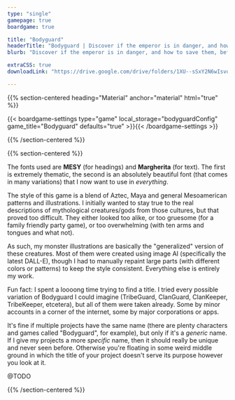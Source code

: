```yaml
---
type: "single"
gamepage: true
boardgame: true

title: "Bodyguard"
headerTitle: "Bodyguard | Discover if the emperor is in danger, and how to save them, before anyone else. Then do it again."
blurb: "Discover if the emperor is in danger, and how to save them, before anyone else. Then do it again."

extraCSS: true
downloadLink: "https://drive.google.com/drive/folders/1XU--sSxY2N6wIsvosMi_4ko9lV1X3TGI"

---
```


{{% section-centered heading="Material" anchor="material" html="true" %}}

{{< boardgame-settings type="game" local_storage="bodyguardConfig" game_title="Bodyguard" defaults="true" >}}{{< /boardgame-settings >}}

{{% /section-centered %}}

{{% section-centered %}}

The fonts used are **MESY** (for headings) and **Margherita** (for text). The first is extremely thematic, the second is an absolutely beautiful font (that comes in many variations) that I now want to use in _everything_.

The style of this game is a blend of Aztec, Maya and general Mesoamerican patterns and illustrations. I initially wanted to stay true to the real descriptions of mythological creatures/gods from those cultures, but that proved too difficult. They either looked too alike, or too gruesome (for a family friendly party game), or too overwhelming (with ten arms and tongues and what not).

As such, my monster illustrations are basically the "generalized" version of these creatures. Most of them were created using image AI (specifically the latest DALL-E), though I had to manually repaint large parts (with different colors or patterns) to keep the style consistent. Everything else is entirely my work.

Fun fact: I spent a loooong time trying to find a title. I tried every possible variation of Bodyguard I could imagine (TribeGuard, ClanGuard, ClanKeeper, TribeKeeper, etcetera), but all of them were taken already. Some by minor accounts in a corner of the internet, some by major corporations or apps.

It's fine if multiple projects have the same name (there are plenty characters and games called "Bodyguard", for example), but only if it's a _generic_ name. If I give my projects a more _specific_ name, then it should really be unique and never seen before. Otherwise you're floating in some weird middle ground in which the title of your project doesn't serve its purpose however you look at it.

@TODO

{{% /section-centered %}}

